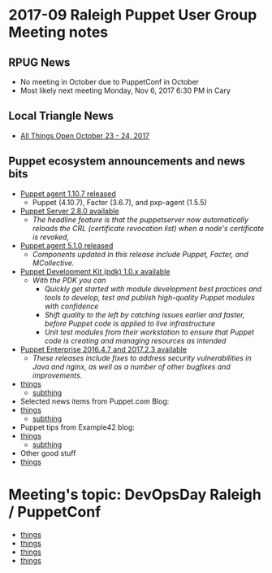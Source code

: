 # 2017-09 Raleigh Puppet User Group Meeting notes
## RPUG News
+ No meeting in October due to PuppetConf in October
+ Most likely next meeting Monday, Nov 6, 2017 6:30 PM in Cary

## Local Triangle News
+ [All Things Open October 23 - 24, 2017](https://allthingsopen.org/)

## Puppet ecosystem announcements and news bits
+ [Puppet agent 1.10.7 released](https://groups.google.com/d/msg/puppet-announce/2mYRt2X9Piw/_wkOQJuOAgAJ)
  - Puppet (4.10.7), Facter (3.6.7), and pxp-agent (1.5.5)
+ [Puppet Server 2.8.0 available](https://groups.google.com/d/msg/puppet-announce/L1SKTFu5wVo/52KNh607AQAJ)
  - *The headline feature is that the puppetserver now automatically reloads the CRL (certificate revocation list) when a node's certificate is revoked,*
+ [Puppet agent 5.1.0 released](https://groups.google.com/forum/?utm_medium=email&utm_source=footer#!msg/puppet-users/1JX7GrS2SwM/h88sfeJuBAAJ)
  - *Components updated in this release include Puppet, Facter, and MCollective.*
+ [Puppet Development Kit (pdk) 1.0.x available](https://groups.google.com/d/msg/puppet-dev/qcPAOuqOeXs/DTqzHp6nBwAJ)
  - *With the PDK you can*
    + *Quickly get started with module development best practices and tools to develop, test and publish high-quality Puppet modules with confidence*
    + *Shift quality to the left by catching issues earlier and faster, before Puppet code is applied to live infrastructure*
    + *Unit test modules from their workstation to ensure that Puppet code is creating and managing resources as intended*
+ [Puppet Enterprise 2016.4.7 and 2017.2.3 available](https://groups.google.com/d/msg/puppet-announce/gRK35ZoF1GE/K5vImdnlBgAJ)
  - *These releases include fixes to address security vulnerabilities in Java and nginx, as well as a number of other bugfixes and improvements.*
+ [things](http://link)
  - [subthing](https://link)
+ Selected news items from Puppet.com Blog:
+ [things](http://link)
  - [subthing](https://link)
+ Puppet tips from Example42 blog:
+ [things](http://link)
  - [subthing](https://link)
+ Other good stuff
+ [things](http://link)

# Meeting's topic: DevOpsDay Raleigh / PuppetConf
+ [things](http://link)
+ [things](http://link)
+ [things](http://link)
+ [things](http://link)
